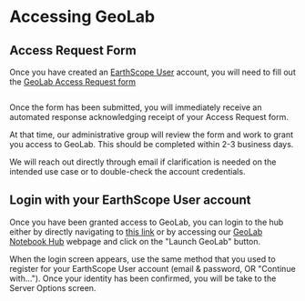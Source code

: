 # Accessing GeoLab

## Access Request Form

Once you have created an [EarthScope User](./register_es_user.md) account, you will need to fill out the [GeoLab Access Request form](https://support.center.earthscope.org/servicedesk/customer/portal/4/group/31/create/342)

```{note} If you are signed up for one of the EarthScope Short Courses or Workshops that are using GeoLab for the course, this step is NOT necessary and access will be automatically granted.
```

Once the form has been submitted, you will immediately receive an automated response acknowledging receipt of your Access Request form.

At that time, our administrative group will review the form and work to grant you access to GeoLab. This should be completed within 2-3 business days.

We will reach out directly through email if clarification is needed on the intended use case or to double-check the account credentials.

## Login with your EarthScope User account

Once you have been granted access to GeoLab, you can login to the hub either by directly navigating to [this link](https://geolab.earthscope.cloud/hub/spawn) or by accessing our [GeoLab Notebook Hub](https://www.earthscope.org/data/geolab/) webpage and click on the "Launch GeoLab" button.

When the login screen appears, use the same method that you used to register for your EarthScope User account (email & password, OR "Continue with..."). Once your identity has been confirmed, you will be take to the Server Options screen. 
